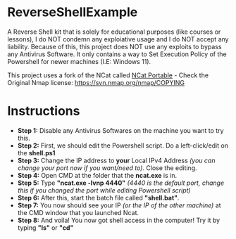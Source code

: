 # ReverseShellExample
A Reverse Shell kit that is solely for educational purposes (like courses or lessons), I do NOT condemn any exploiative usage and I do NOT accept any liability.
Because of this, this project does NOT use any exploits to bypass any Antivirus Software. It only contains a way to Set Execution Policy of the Powershell for newer machines (I.E: Windows 11).

This project uses a fork of the NCat called [NCat Portable](https://github.com/cyberisltd/NcatPortable) - Check the Original Nmap license: https://svn.nmap.org/nmap/COPYING

# Instructions
- **Step 1:** Disable any Antivirus Softwares on the machine you want to try this.
- **Step 2:** First, we should edit the Powershell script. Do a left-click/edit on the **shell.ps1**
- **Step 3:** Change the IP address to **your** Local IPv4 Address *(you can change your port now if you want/need to)*. Close the editing.
- **Step 4:** Open CMD at the folder that the **ncat.exe** is in.
- **Step 5:** Type **"ncat.exe -lvnp 4440"** *(4440 is the default port, change this if you changed the port while editing Powershell script)*
- **Step 6:** After this, start the batch file called **"shell.bat"**.
- **Step 7:** You now should see your IP *(or the IP of the other machine)* at the CMD window that you launched Ncat.
- **Step 8:** And voila! You now got shell access in the computer! Try it by typing **"ls"** or **"cd"**
